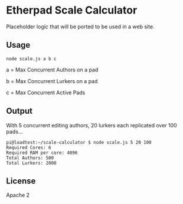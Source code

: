 # Etherpad Scale Calculator

Placeholder logic that will be ported to be used in a web site.

## Usage
``node scale.js a b c``

a = Max Concurrent Authors on a pad

b = Max Concurrent Lurkers on a pad

c = Max Concurrent Active Pads

## Output

With 5 concurrent editing authors, 20 lurkers each replicated over 100 pads...

```
pi@loadtest:~/scale-calculator $ node scale.js 5 20 100
Required Cores: 6
Required RAM per core: 4096
Total Authors: 500
Total Lurkers: 2000
```

## License
Apache 2
